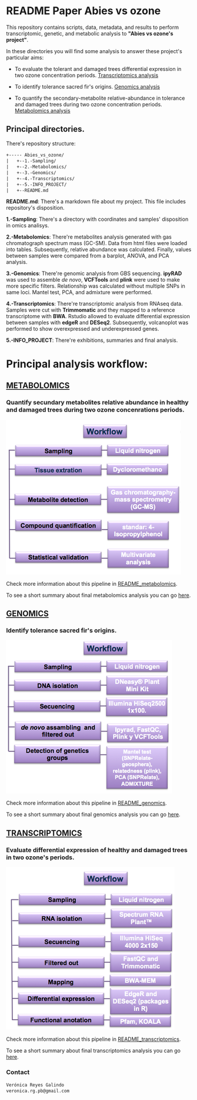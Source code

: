 # README Paper Abies vs ozone

This repository contains scripts, data, metadata, and results to perform transcriptomic, genetic, and metabolic analysis to **"Abies vs ozone's project"**.

In these directories you will find some analysis to answer these project's particular aims:

* To evaluate the tolerant and damaged trees differential expression in two ozone concentration periods. [Transcriptomics analysis](https://github.com/VeroIarrachtai/Abies_vs_ozone/tree/master/4.-Transcriptomics)

* To identify tolerance sacred fir's origins.  [Genomics analysis](https://github.com/VeroIarrachtai/Abies_vs_ozone/tree/master/3.-Genomics)

* To quantify the secondary-metabolite relative-abundance in tolerance and damaged trees during two ozone concentration periods. [Metabolomics analysis](https://github.com/VeroIarrachtai/Abies_vs_ozone/tree/master/2.-Metabolomics)

## Principal directories.

There's repository structure:

```
+----- Abies_vs_ozone/
|	+--1.-Sampling/
|	+--2.-Metabolomics/
|	+--3.-Genomics/
|	+--4.-Transcriptomics/
|	+--5.-INFO_PROJECT/
|	+--README.md
```

**README.md**: There's a markdown file about my project. This file includes repository's disposition.

**1.-Sampling**: There's a directory with coordinates and samples' disposition in omics analisys.

**2.-Metabolomics**: There're metabolites analysis generated with gas chromatograph spectrum mass (GC-SM). Data from html files were loaded into tables. Subsequently, relative abundance was calculated. Finally, values between samples were compared from a barplot, ANOVA, and PCA analysis.

**3.-Genomics**: There're genomic analysis from GBS sequencing. **ipyRAD** was used to assemble *de novo*, **VCFTools** and **plink** were used to make more specific filters. Relationship was calculated without multiple SNPs in same loci. Mantel test, PCA, and admixture were performed.

**4.-Transcriptomics**: There're transcriptomic analysis from RNAseq data. Samples were cut with **Trimmomatic** and they mapped to a reference transcriptome with **BWA**. Rstudio allowed to evaluate differential expression between samples with **edgeR** and **DESeq2**. Subsequently, volcanoplot was performed to show overexpressed and underexpressed genes.

**5.-INFO_PROJECT**: There're exhibitions, summaries and final analysis.

# Principal analysis workflow:

## [METABOLOMICS](https://github.com/VeroIarrachtai/Abies_vs_ozone/tree/master/2.-Metabolomics)

### Quantify secundary metabolites relative abundance in healthy and damaged trees during two ozone concenrations periods.

![](2.-Metabolomics/metadata/Metabolomic_methods.png)

Check more information about this pipeline in [README_metabolomics](https://github.com/VeroIarrachtai/Abies_vs_ozone/tree/master/2.-Metabolomics/README_metabolomics.md).

To see a short summary about final metabolomics analysis you can go [here](https://github.com/VeroIarrachtai/Abies_vs_ozone/blob/master/5.-INFO_PROJECT/METABOLOMICS_ligth_analysis.md).

## [GENOMICS](https://github.com/VeroIarrachtai/Abies_vs_ozone/tree/master/3.-Genomics)

### Identify tolerance sacred fir's origins.

![](3.-Genomics/metadata/Genomic_methods.png)

Check more information about this pipeline in [README_genomics](https://github.com/VeroIarrachtai/Abies_vs_ozone/blob/master/3.-Genomics/README_genomics.md).

To see a short summary about final genomics analysis you can go [here](https://github.com/VeroIarrachtai/Abies_vs_ozone/blob/master/5.-INFO_PROJECT/GENOMICS_ligth_analysis.md).

## [TRANSCRIPTOMICS](https://github.com/VeroIarrachtai/Abies_vs_ozone/tree/master/4.-Transcriptomics)

### Evaluate differential expression of healthy and damaged trees in two ozone's periods.

![](4.-Transcriptomics/metadata/Transcriptomic_methods.png)

Check more information about this pipeline in [README_transcriptomics](https://github.com/VeroIarrachtai/Abies_vs_ozone/blob/master/4.-Transcriptomics/README_TRANSCRIPTOMICS.md).

To see a short summary about final transcriptomics analysis you can go [here](https://github.com/VeroIarrachtai/Abies_vs_ozone/blob/master/5.-INFO_PROJECT/TRANSCRIPTOMICS_ligth_analysis.md).

### Contact

```
Verónica Reyes Galindo
veronica.rg.pb@gmail.com
```
